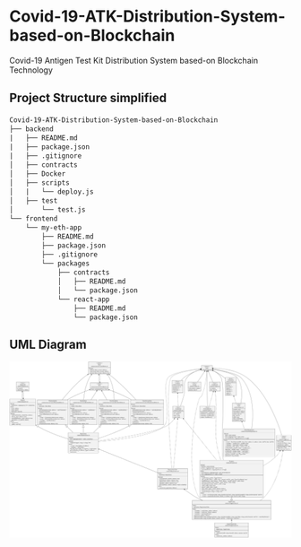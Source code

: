 # Covid-19-ATK-Distribution-System-based-on-Blockchain

Covid-19 Antigen Test Kit Distribution System based-on Blockchain Technology

## Project Structure simplified
```
Covid-19-ATK-Distribution-System-based-on-Blockchain
├── backend
|   ├── README.md
|   ├── package.json
|   ├── .gitignore
│   ├── contracts
│   ├── Docker
│   ├── scripts
│   |   └── deploy.js
│   ├── test
│       └── test.js
└── frontend
    └── my-eth-app
        ├── README.md
        ├── package.json
        ├── .gitignore
        └── packages
            ├── contracts
            │   ├── README.md
            │   └── package.json
            └── react-app
                ├── README.md
                └── package.json
```
## UML Diagram
![Project's class diagram](./classDiagram.png)
